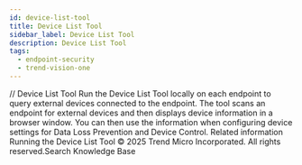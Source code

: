 ```yaml
---
id: device-list-tool
title: Device List Tool
sidebar_label: Device List Tool
description: Device List Tool
tags:
  - endpoint-security
  - trend-vision-one
---
```


/*<![CDATA[*/ $('#title').html($('meta[name=map-description]').attr('content')); /*]]>*/ Device List Tool Run the Device List Tool locally on each endpoint to query external devices connected to the endpoint. The tool scans an endpoint for external devices and then displays device information in a browser window. You can then use the information when configuring device settings for Data Loss Prevention and Device Control. Related information Running the Device List Tool © 2025 Trend Micro Incorporated. All rights reserved.Search Knowledge Base